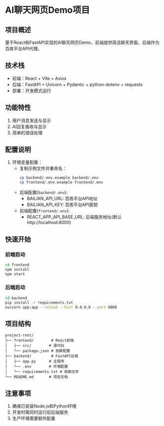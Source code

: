 # AI聊天网页Demo项目

## 项目概述
基于React和FastAPI实现的AI聊天网页Demo，前端提供简洁聊天界面，后端作为百炼平台API代理。

## 技术栈
- 前端：React + Vite + Axios
- 后端：FastAPI + Uvicorn + Pydantic + python-dotenv + requests
- 部署：开发模式运行

## 功能特性
1. 用户消息发送与显示
2. AI回复接收与显示
3. 简单的错误处理

## 配置说明
1. 环境变量配置：
   - 复制示例文件并重命名：
     ```bash
     cp backend/.env.example backend/.env
     cp frontend/.env.example frontend/.env
     ```
   - 后端配置(`backend/.env`):
     - BAILIAN_API_URL: 百炼平台API地址
     - BAILIAN_API_KEY: 百炼平台API密钥
   - 前端配置(`frontend/.env`):
     - REACT_APP_API_BASE_URL: 后端服务地址(默认http://localhost:8000)

## 快速开始

### 前端启动
```bash
cd frontend
npm install
npm start
```

### 后端启动
```bash
cd backend
pip install -r requirements.txt
uvicorn app:app --reload --host 0.0.0.0 --port 8000
```

## 项目结构
```
project-root/
├── frontend/        # React前端
│   ├── src/        # 源代码
│   └── package.json # 依赖配置
├── backend/         # FastAPI后端
│   ├── app.py      # 主程序
│   └── .env        # 环境配置
│   └── requirements.txt # 依赖文件
└── README.md       # 项目文档
```

## 注意事项
1. 确保已安装Node.js和Python环境
2. 开发时需同时运行前后端服务
3. 生产环境需要额外配置